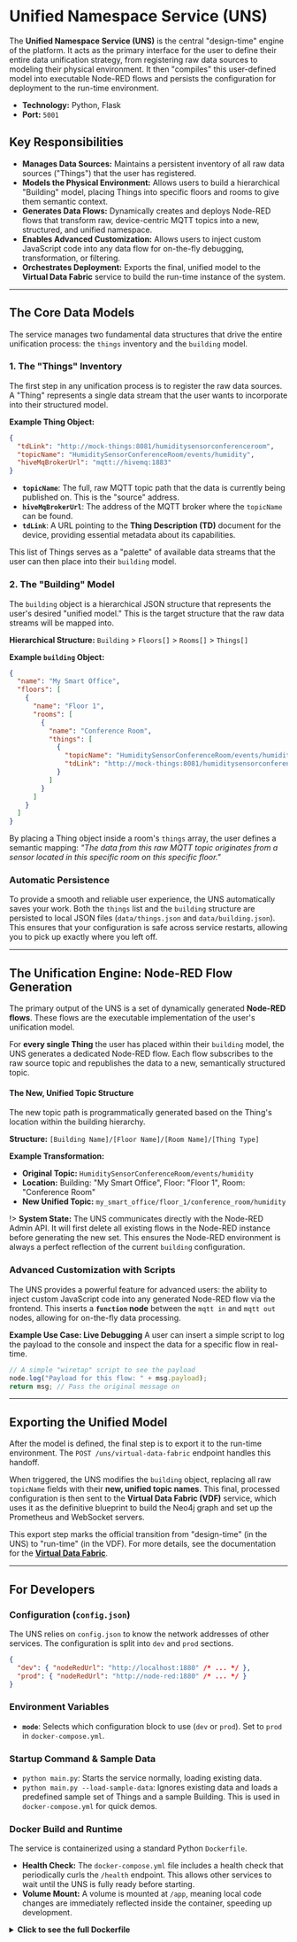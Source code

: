 # Unified Namespace Service (UNS)

The **Unified Namespace Service (UNS)** is the central "design-time" engine of the platform. It acts as the primary interface for the user to define their entire data unification strategy, from registering raw data sources to modeling their physical environment. It then "compiles" this user-defined model into executable Node-RED flows and persists the configuration for deployment to the run-time environment.

- **Technology:** Python, Flask
- **Port:** `5001`

## Key Responsibilities

- **Manages Data Sources:** Maintains a persistent inventory of all raw data sources ("Things") that the user has registered.
- **Models the Physical Environment:** Allows users to build a hierarchical "Building" model, placing Things into specific floors and rooms to give them semantic context.
- **Generates Data Flows:** Dynamically creates and deploys Node-RED flows that transform raw, device-centric MQTT topics into a new, structured, and unified namespace.
- **Enables Advanced Customization:** Allows users to inject custom JavaScript code into any data flow for on-the-fly debugging, transformation, or filtering.
- **Orchestrates Deployment:** Exports the final, unified model to the **Virtual Data Fabric** service to build the run-time instance of the system.

---

## The Core Data Models

The service manages two fundamental data structures that drive the entire unification process: the `things` inventory and the `building` model.

### 1. The "Things" Inventory

The first step in any unification process is to register the raw data sources. A "Thing" represents a single data stream that the user wants to incorporate into their structured model.

**Example Thing Object:**

```json
{
  "tdLink": "http://mock-things:8081/humiditysensorconferenceroom",
  "topicName": "HumiditySensorConferenceRoom/events/humidity",
  "hiveMqBrokerUrl": "mqtt://hivemq:1883"
}
```

- **`topicName`**: The full, raw MQTT topic path that the data is currently being published on. This is the "source" address.
- **`hiveMqBrokerUrl`**: The address of the MQTT broker where the `topicName` can be found.
- **`tdLink`**: A URL pointing to the **Thing Description (TD)** document for the device, providing essential metadata about its capabilities.

This list of Things serves as a "palette" of available data streams that the user can then place into their `building` model.

### 2. The "Building" Model

The `building` object is a hierarchical JSON structure that represents the user's desired "unified model." This is the target structure that the raw data streams will be mapped into.

**Hierarchical Structure:** `Building` > `Floors[]` > `Rooms[]` > `Things[]`

**Example `building` Object:**

```json
{
  "name": "My Smart Office",
  "floors": [
    {
      "name": "Floor 1",
      "rooms": [
        {
          "name": "Conference Room",
          "things": [
            {
              "topicName": "HumiditySensorConferenceRoom/events/humidity",
              "tdLink": "http://mock-things:8081/humiditysensorconferenceroom"
            }
          ]
        }
      ]
    }
  ]
}
```

By placing a Thing object inside a room's `things` array, the user defines a semantic mapping: _"The data from this raw MQTT topic originates from a sensor located in this specific room on this specific floor."_

### Automatic Persistence

To provide a smooth and reliable user experience, the UNS automatically saves your work. Both the `things` list and the `building` structure are persisted to local JSON files (`data/things.json` and `data/building.json`). This ensures that your configuration is safe across service restarts, allowing you to pick up exactly where you left off.

---

## The Unification Engine: Node-RED Flow Generation

The primary output of the UNS is a set of dynamically generated **Node-RED flows**. These flows are the executable implementation of the user's unification model.

For **every single Thing** the user has placed within their `building` model, the UNS generates a dedicated Node-RED flow. Each flow subscribes to the raw source topic and republishes the data to a new, semantically structured topic.

#### The New, Unified Topic Structure

The new topic path is programmatically generated based on the Thing's location within the building hierarchy.

**Structure:** `[Building Name]/[Floor Name]/[Room Name]/[Thing Type]`

**Example Transformation:**

- **Original Topic:** `HumiditySensorConferenceRoom/events/humidity`
- **Location:** Building: "My Smart Office", Floor: "Floor 1", Room: "Conference Room"
- **New Unified Topic:** `my_smart_office/floor_1/conference_room/humidity`

!> **System State:** The UNS communicates directly with the Node-RED Admin API. It will first delete all existing flows in the Node-RED instance before generating the new set. This ensures the Node-RED environment is always a perfect reflection of the current `building` configuration.

### Advanced Customization with Scripts

The UNS provides a powerful feature for advanced users: the ability to inject custom JavaScript code into any generated Node-RED flow via the frontend. This inserts a **`function` node** between the `mqtt in` and `mqtt out` nodes, allowing for on-the-fly data processing.

**Example Use Case: Live Debugging**
A user can insert a simple script to log the payload to the console and inspect the data for a specific flow in real-time.

```javascript
// A simple "wiretap" script to see the payload
node.log("Payload for this flow: " + msg.payload);
return msg; // Pass the original message on
```

---

## Exporting the Unified Model

After the model is defined, the final step is to export it to the run-time environment. The `POST /uns/virtual-data-fabric` endpoint handles this handoff.

When triggered, the UNS modifies the `building` object, replacing all raw `topicName` fields with their **new, unified topic names**. This final, processed configuration is then sent to the **Virtual Data Fabric (VDF)** service, which uses it as the definitive blueprint to build the Neo4j graph and set up the Prometheus and WebSocket servers.

This export step marks the official transition from "design-time" (in the UNS) to "run-time" (in the VDF). For more details, see the documentation for the **[Virtual Data Fabric](components/virtual-data-fabric.md)**.

---

## For Developers

### Configuration (`config.json`)

The UNS relies on `config.json` to know the network addresses of other services. The configuration is split into `dev` and `prod` sections.

```json
{
  "dev": { "nodeRedUrl": "http://localhost:1880" /* ... */ },
  "prod": { "nodeRedUrl": "http://node-red:1880" /* ... */ }
}
```

### Environment Variables

- **`mode`**: Selects which configuration block to use (`dev` or `prod`). Set to `prod` in `docker-compose.yml`.

### Startup Command & Sample Data

- `python main.py`: Starts the service normally, loading existing data.
- `python main.py --load-sample-data`: Ignores existing data and loads a predefined sample set of Things and a sample Building. This is used in `docker-compose.yml` for quick demos.

### Docker Build and Runtime

The service is containerized using a standard Python `Dockerfile`.

- **Health Check:** The `docker-compose.yml` file includes a health check that periodically curls the `/health` endpoint. This allows other services to wait until the UNS is fully ready before starting.
- **Volume Mount:** A volume is mounted at `/app`, meaning local code changes are immediately reflected inside the container, speeding up development.

<details>
<summary><b>Click to see the full Dockerfile</b></summary>

```dockerfile
FROM python:3.11-slim

# Ensures print statements appear in logs without delay
ENV PYTHONUNBUFFERED=1

# Install curl for the health check
RUN apt-get update && apt-get install -y curl && rm -rf /var/lib/apt/lists/*

WORKDIR /app

COPY . /app

RUN pip install --no-cache-dir -r requirements.txt

CMD ["python", "main.py"]
```

</details>
